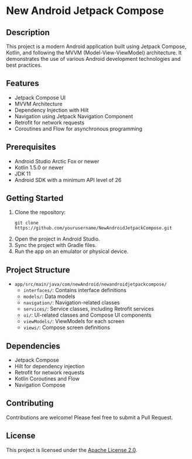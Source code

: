 # New Android Jetpack Compose

## Description
This project is a modern Android application built using Jetpack Compose, Kotlin, and following the MVVM (Model-View-ViewModel) architecture. It demonstrates the use of various Android development technologies and best practices.

## Features
- Jetpack Compose UI
- MVVM Architecture
- Dependency Injection with Hilt
- Navigation using Jetpack Navigation Component
- Retrofit for network requests
- Coroutines and Flow for asynchronous programming

## Prerequisites
- Android Studio Arctic Fox or newer
- Kotlin 1.5.0 or newer
- JDK 11
- Android SDK with a minimum API level of 26

## Getting Started
1. Clone the repository:
   ```
   git clone https://github.com/yourusername/NewAndroidJetpackCompose.git
   ```
2. Open the project in Android Studio.
3. Sync the project with Gradle files.
4. Run the app on an emulator or physical device.

## Project Structure
- `app/src/main/java/com/newAndroid/newandroidjetpackcompose/`
  - `interfaces/`: Contains interface definitions
  - `models/`: Data models
  - `navigation/`: Navigation-related classes
  - `services/`: Service classes, including Retrofit services
  - `ui/`: UI-related classes and Compose UI components
  - `viewModels/`: ViewModels for each screen
  - `views/`: Compose screen definitions

## Dependencies
- Jetpack Compose
- Hilt for dependency injection
- Retrofit for network requests
- Kotlin Coroutines and Flow
- Navigation Compose

## Contributing
Contributions are welcome! Please feel free to submit a Pull Request.

## License
This project is licensed under the [Apache License 2.0](LICENSE).